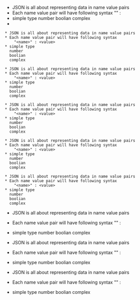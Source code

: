 
* JSON is all about representing data in name value pairs
* Each name value pair will have following syntax
    "<name>" : <value>
* simple type
  number
  boolian
  complex
* 
```
* JSON is all about representing data in name value pairs
* Each name value pair will have following syntax
    "<name>" : <value>
* simple type
  number
  boolian
  complex

* JSON is all about representing data in name value pairs
* Each name value pair will have following syntax
    "<name>" : <value>
* simple type
  number
  boolian
  complex

* JSON is all about representing data in name value pairs
* Each name value pair will have following syntax
    "<name>" : <value>
* simple type
  number
  boolian
  complex

* JSON is all about representing data in name value pairs
* Each name value pair will have following syntax
    "<name>" : <value>
* simple type
  number
  boolian
  complex

* JSON is all about representing data in name value pairs
* Each name value pair will have following syntax
    "<name>" : <value>
* simple type
  number
  boolian
  complex
```
* JSON is all about representing data in name value pairs
* Each name value pair will have following syntax
    "<name>" : <value>
* simple type
  number
  boolian
  complex
* JSON is all about representing data in name value pairs
* Each name value pair will have following syntax
    "<name>" : <value>
* simple type
  number
  boolian
  complex


* JSON is all about representing data in name value pairs
* Each name value pair will have following syntax
    "<name>" : <value>
* simple type
  number
  boolian
  complex